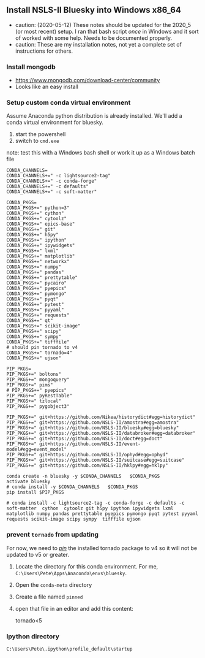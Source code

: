 ## Install NSLS-II Bluesky into Windows x86_64

* caution: (2020-05-12) These notes should be updated for the 2020_5 (or most recent) setup.  I ran that bash script *once* in Windows and it sort of worked with some help.  Needs to be documented properly.
* caution: These are my installation notes, not yet a complete set of instructions for others.

### Install mongodb

* https://www.mongodb.com/download-center/community
* Looks like an easy install

### Setup custom conda virtual environment

Assume Anaconda python distribution is already installed.
We'll add a conda virtual environment for bluesky.

1. start the powershell
1. switch to `cmd.exe`

note: test this with a Windows bash shell or work it up as a Windows batch file

```
CONDA_CHANNELS=
CONDA_CHANNELS+=" -c lightsource2-tag"
CONDA_CHANNELS+=" -c conda-forge"
CONDA_CHANNELS+=" -c defaults"
CONDA_CHANNELS+=" -c soft-matter"

CONDA_PKGS=
CONDA_PKGS+=" python=3"
CONDA_PKGS+=" cython"
CONDA_PKGS+=" cytoolz"
CONDA_PKGS+=" epics-base"
CONDA_PKGS+=" git"
CONDA_PKGS+=" h5py"
CONDA_PKGS+=" ipython"
CONDA_PKGS+=" ipywidgets"
CONDA_PKGS+=" lxml"
CONDA_PKGS+=" matplotlib"
CONDA_PKGS+=" networkx"
CONDA_PKGS+=" numpy"
CONDA_PKGS+=" pandas"
CONDA_PKGS+=" prettytable"
CONDA_PKGS+=" pycairo"
CONDA_PKGS+=" pyepics"
CONDA_PKGS+=" pymongo"
CONDA_PKGS+=" pyqt"
CONDA_PKGS+=" pytest"
CONDA_PKGS+=" pyyaml"
CONDA_PKGS+=" requests"
CONDA_PKGS+=" qt"
CONDA_PKGS+=" scikit-image"
CONDA_PKGS+=" scipy"
CONDA_PKGS+=" sympy"
CONDA_PKGS+=" tifffile"
# should pin tornado to v4
CONDA_PKGS+=" tornado=4"
CONDA_PKGS+=" ujson"

PIP_PKGS=
PIP_PKGS+=" boltons"
PIP_PKGS+=" mongoquery"
PIP_PKGS+=" pims"
# PIP_PKGS+=" pyepics"
PIP_PKGS+=" pyRestTable"
PIP_PKGS+=" tzlocal"
PIP_PKGS+=" pygobject3"

PIP_PKGS+=" git+https://github.com/Nikea/historydict#egg=historydict"
PIP_PKGS+=" git+https://github.com/NSLS-II/amostra#egg=amostra"
PIP_PKGS+=" git+https://github.com/NSLS-II/bluesky#egg=bluesky"
PIP_PKGS+=" git+https://github.com/NSLS-II/databroker#egg=databroker"
PIP_PKGS+=" git+https://github.com/NSLS-II/doct#egg=doct"
PIP_PKGS+=" git+https://github.com/NSLS-II/event-model#egg=event_model"
PIP_PKGS+=" git+https://github.com/NSLS-II/ophyd#egg=ophyd"
PIP_PKGS+=" git+https://github.com/NSLS-II/suitcase#egg=suitcase"
PIP_PKGS+=" git+https://github.com/NSLS-II/hklpy#egg=hklpy"

conda create -n bluesky -y $CONDA_CHANNELS   $CONDA_PKGS
activate bluesky
# conda install -y $CONDA_CHANNELS   $CONDA_PKGS
pip install $PIP_PKGS

# conda install -c lightsource2-tag -c conda-forge -c defaults -c soft-matter  cython  cytoolz git h5py ipython ipywidgets lxml matplotlib numpy pandas prettytable pyepics pymongo pyqt pytest pyyaml requests scikit-image scipy sympy  tifffile ujson

```

### prevent `tornado` from updating

For now, we need to [*pin*](https://conda.io/docs/user-guide/tasks/manage-pkgs.html#preventing-packages-from-updating-pinning) 
the installed tornado package to v4 so it
will not be updated to v5 or greater.  

1. Locate the directory for this conda environment.
   For me, `C:\Users\Pete\Apps\Anaconda\envs\bluesky`.
1. Open the `conda-meta` directory
1. Create a file named `pinned`
1. open that file in an editor and add this content:

    tornado<5

### Ipython directory

`C:\Users\Pete\.ipython\profile_default\startup`
